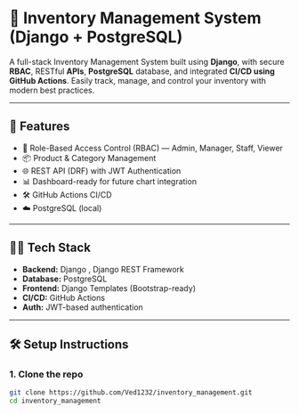 # 🧾 Inventory Management System (Django + PostgreSQL)

A full-stack Inventory Management System built using **Django**, with secure **RBAC**, RESTful **APIs**, **PostgreSQL** database, and integrated **CI/CD using GitHub Actions**. Easily track, manage, and control your inventory with modern best practices.

---

## 🚀 Features

- 🔐 Role-Based Access Control (RBAC) — Admin, Manager, Staff, Viewer
- 📦 Product & Category Management
- 🌐 REST API (DRF) with JWT Authentication
- 📊 Dashboard-ready for future chart integration
- 🛠 GitHub Actions CI/CD
- ☁️ PostgreSQL (local)

---

## 🧑‍💻 Tech Stack

- **Backend:** Django , Django REST Framework
- **Database:** PostgreSQL
- **Frontend:** Django Templates (Bootstrap-ready)
- **CI/CD:** GitHub Actions
- **Auth:** JWT-based authentication

---

## 🛠️ Setup Instructions

### 1. Clone the repo

```bash
git clone https://github.com/Ved1232/inventory_management.git
cd inventory_management
